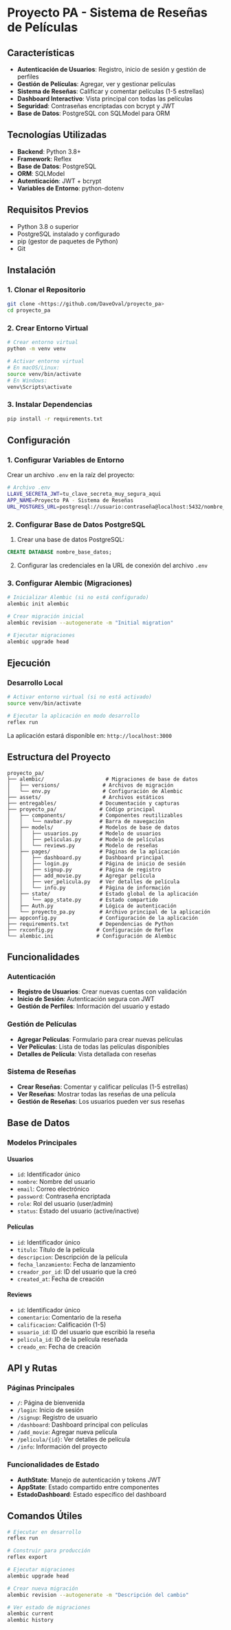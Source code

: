 # Proyecto PA - Sistema de Reseñas de Películas

## Características

- **Autenticación de Usuarios**: Registro, inicio de sesión y gestión de perfiles
- **Gestión de Películas**: Agregar, ver y gestionar películas
- **Sistema de Reseñas**: Calificar y comentar películas (1-5 estrellas)
- **Dashboard Interactivo**: Vista principal con todas las películas
- **Seguridad**: Contraseñas encriptadas con bcrypt y JWT
- **Base de Datos**: PostgreSQL con SQLModel para ORM

## Tecnologías Utilizadas

- **Backend**: Python 3.8+
- **Framework**: Reflex
- **Base de Datos**: PostgreSQL
- **ORM**: SQLModel
- **Autenticación**: JWT + bcrypt
- **Variables de Entorno**: python-dotenv

## Requisitos Previos

- Python 3.8 o superior
- PostgreSQL instalado y configurado
- pip (gestor de paquetes de Python)
- Git

## Instalación

### 1. Clonar el Repositorio

```bash
git clone <https://github.com/DaveOval/proyecto_pa>
cd proyecto_pa
```

### 2. Crear Entorno Virtual

```bash
# Crear entorno virtual
python -m venv venv

# Activar entorno virtual
# En macOS/Linux:
source venv/bin/activate
# En Windows:
venv\Scripts\activate
```

### 3. Instalar Dependencias

```bash
pip install -r requirements.txt
```

## Configuración

### 1. Configurar Variables de Entorno

Crear un archivo `.env` en la raíz del proyecto:

```bash
# Archivo .env
LLAVE_SECRETA_JWT=tu_clave_secreta_muy_segura_aqui
APP_NAME=Proyecto PA - Sistema de Reseñas
URL_POSTGRES_URL=postgresql://usuario:contraseña@localhost:5432/nombre_base_datos
```

### 2. Configurar Base de Datos PostgreSQL

1. Crear una base de datos PostgreSQL:
```sql
CREATE DATABASE nombre_base_datos;
```

2. Configurar las credenciales en la URL de conexión del archivo `.env`

### 3. Configurar Alembic (Migraciones)

```bash
# Inicializar Alembic (si no está configurado)
alembic init alembic

# Crear migración inicial
alembic revision --autogenerate -m "Initial migration"

# Ejecutar migraciones
alembic upgrade head
```

## Ejecución

### Desarrollo Local

```bash
# Activar entorno virtual (si no está activado)
source venv/bin/activate

# Ejecutar la aplicación en modo desarrollo
reflex run
```

La aplicación estará disponible en: `http://localhost:3000`


## Estructura del Proyecto

```
proyecto_pa/
├── alembic/                    # Migraciones de base de datos
│   ├── versions/              # Archivos de migración
│   └── env.py                 # Configuración de Alembic
├── assets/                    # Archivos estáticos
├── entregables/              # Documentación y capturas
├── proyecto_pa/              # Código principal
│   ├── components/           # Componentes reutilizables
│   │   └── navbar.py         # Barra de navegación
│   ├── models/               # Modelos de base de datos
│   │   ├── usuarios.py       # Modelo de usuarios
│   │   ├── peliculas.py      # Modelo de películas
│   │   └── reviews.py        # Modelo de reseñas
│   ├── pages/                # Páginas de la aplicación
│   │   ├── dashboard.py      # Dashboard principal
│   │   ├── login.py          # Página de inicio de sesión
│   │   ├── signup.py         # Página de registro
│   │   ├── add_movie.py      # Agregar película
│   │   ├── ver_pelicula.py   # Ver detalles de película
│   │   └── info.py           # Página de información
│   ├── state/                # Estado global de la aplicación
│   │   └── app_state.py      # Estado compartido
│   ├── Auth.py               # Lógica de autenticación
│   └── proyecto_pa.py        # Archivo principal de la aplicación
├── appconfig.py              # Configuración de la aplicación
├── requirements.txt          # Dependencias de Python
├── rxconfig.py              # Configuración de Reflex
└── alembic.ini              # Configuración de Alembic
```

## Funcionalidades

### Autenticación
- **Registro de Usuarios**: Crear nuevas cuentas con validación
- **Inicio de Sesión**: Autenticación segura con JWT
- **Gestión de Perfiles**: Información del usuario y estado

### Gestión de Películas
- **Agregar Películas**: Formulario para crear nuevas películas
- **Ver Películas**: Lista de todas las películas disponibles
- **Detalles de Película**: Vista detallada con reseñas

### Sistema de Reseñas
- **Crear Reseñas**: Comentar y calificar películas (1-5 estrellas)
- **Ver Reseñas**: Mostrar todas las reseñas de una película
- **Gestión de Reseñas**: Los usuarios pueden ver sus reseñas

## Base de Datos

### Modelos Principales

#### Usuarios
- `id`: Identificador único
- `nombre`: Nombre del usuario
- `email`: Correo electrónico
- `password`: Contraseña encriptada
- `role`: Rol del usuario (user/admin)
- `status`: Estado del usuario (active/inactive)

#### Películas
- `id`: Identificador único
- `titulo`: Título de la película
- `descripcion`: Descripción de la película
- `fecha_lanzamiento`: Fecha de lanzamiento
- `creador_por_id`: ID del usuario que la creó
- `created_at`: Fecha de creación

#### Reviews
- `id`: Identificador único
- `comentario`: Comentario de la reseña
- `calificacion`: Calificación (1-5)
- `usuario_id`: ID del usuario que escribió la reseña
- `pelicula_id`: ID de la película reseñada
- `creado_en`: Fecha de creación

## API y Rutas

### Páginas Principales
- `/`: Página de bienvenida
- `/login`: Inicio de sesión
- `/signup`: Registro de usuario
- `/dashboard`: Dashboard principal con películas
- `/add_movie`: Agregar nueva película
- `/pelicula/{id}`: Ver detalles de película
- `/info`: Información del proyecto

### Funcionalidades de Estado
- **AuthState**: Manejo de autenticación y tokens JWT
- **AppState**: Estado compartido entre componentes
- **EstadoDashboard**: Estado específico del dashboard

## Comandos Útiles

```bash
# Ejecutar en desarrollo
reflex run

# Construir para producción
reflex export

# Ejecutar migraciones
alembic upgrade head

# Crear nueva migración
alembic revision --autogenerate -m "Descripción del cambio"

# Ver estado de migraciones
alembic current
alembic history
```
